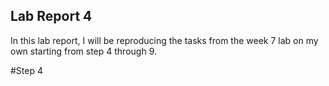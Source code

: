 ## Lab Report 4
In this lab report, I will be reproducing the tasks from the week 7 lab on my own starting from step 4 through 9. 

#Step 4
